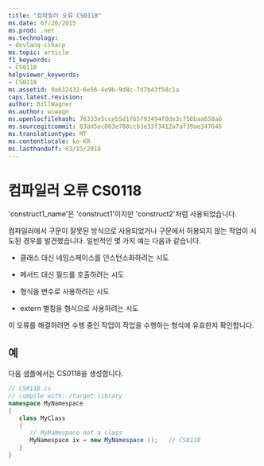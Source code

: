 ```yaml
---
title: "컴파일러 오류 CS0118"
ms.date: 07/20/2015
ms.prod: .net
ms.technology:
- devlang-csharp
ms.topic: article
f1_keywords:
- CS0118
helpviewer_keywords:
- CS0118
ms.assetid: 9a612432-6e56-4e9b-9d8c-7d7b43f58c1a
caps.latest.revision: 
author: BillWagner
ms.author: wiwagn
ms.openlocfilehash: 76333e5cceb5d1f65f93494f0de3c756baa658a6
ms.sourcegitcommit: 83dd5ec003e788ccb3e33f3412a7af39ae347646
ms.translationtype: MT
ms.contentlocale: ko-KR
ms.lasthandoff: 03/15/2018
---
```

# <a name="compiler-error-cs0118"></a>컴파일러 오류 CS0118
'construct1_name'은 'construct1'이지만 'construct2'처럼 사용되었습니다.  
  
 컴파일러에서 구문이 잘못된 방식으로 사용되었거나 구문에서 허용되지 않는 작업이 시도된 경우를 발견했습니다. 일반적인 몇 가지 예는 다음과 같습니다.  
  
-   클래스 대신 네임스페이스를 인스턴스화하려는 시도  
  
-   메서드 대신 필드를 호출하려는 시도  
  
-   형식을 변수로 사용하려는 시도  
  
-   extern 별칭을 형식으로 사용하려는 시도  
  
 이 오류를 해결하려면 수행 중인 작업이 작업을 수행하는 형식에 유효한지 확인합니다.  
  
## <a name="example"></a>예  
 다음 샘플에서는 CS0118을 생성합니다.  
  
```csharp  
// CS0118.cs  
// compile with: /target:library  
namespace MyNamespace  
{  
   class MyClass  
   {  
      // MyNamespace not a class  
      MyNamespace ix = new MyNamespace ();   // CS0118  
   }  
}  
```
